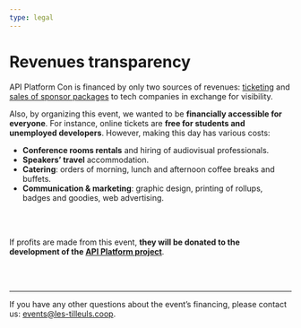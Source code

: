 ```yaml
---
type: legal
---
```


# Revenues transparency
API Platform Con is financed by only two sources of revenues: [ticketing](#pricing) and [sales of sponsor packages](#partners) to tech companies in exchange for visibility.

Also, by organizing this event, we wanted to be **financially accessible for everyone**. For instance, online tickets are **free for students and unemployed developers**. However, making this day has various costs:

- **Conference rooms rentals** and hiring of audiovisual professionals.
- **Speakers’ travel** accommodation.
- **Catering**: orders of morning, lunch and afternoon coffee breaks and buffets.
- **Communication & marketing**: graphic design, printing of rollups, badges and goodies, web advertising.

\
&nbsp;

If profits are made from this event, **they will be donated to the development of the [API Platform project](/)**.

\
&nbsp;


---
If you have any other questions about the event’s financing, please contact us: <events@les-tilleuls.coop>.
